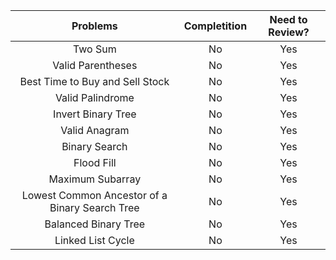 | Problems                                       | Completition | Need to Review?  |
| :----:                                         |    :----:    |     :----:       |
| Two Sum                                        |      No      |   Yes            |
| Valid Parentheses                              |      No      |   Yes            |
| Best Time to Buy and Sell Stock                |      No      |   Yes            |
| Valid Palindrome                               |      No      |   Yes            |
| Invert Binary Tree                             |      No      |   Yes            |
| Valid Anagram                                  |      No      |   Yes            |
| Binary Search                                  |      No      |   Yes            |
| Flood Fill                                     |      No      |   Yes            |
| Maximum Subarray                               |      No      |   Yes            |
| Lowest Common Ancestor of a Binary Search Tree |      No      |   Yes            |
| Balanced Binary Tree                           |      No      |   Yes            |
| Linked List Cycle                              |      No      |   Yes            |
